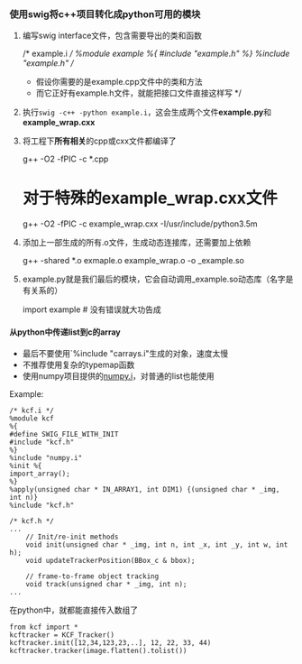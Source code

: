 ### 使用swig将c++项目转化成python可用的模块

1. 编写swig interface文件，包含需要导出的类和函数

    /* example.i */
    %module example
    %{
    #include "example.h"
    %}
    %include "example.h"
    /*
     * 假设你需要的是example.cpp文件中的类和方法
     * 而它正好有example.h文件，就能把接口文件直接这样写
     */

2. 执行`swig -c++ -python example.i`，这会生成两个文件**example.py**和**example_wrap.cxx**

3. 将工程下**所有相关**的cpp或cxx文件都编译了

    g++ -O2 -fPIC -c *.cpp
    # 对于特殊的example_wrap.cxx文件
    g++ -O2 -fPIC -c example_wrap.cxx -I/usr/include/python3.5m

4. 添加上一部生成的所有.o文件，生成动态连接库，还需要加上依赖

    g++ -shared *.o exmaple.o example_wrap.o -o _example.so

5. example.py就是我们最后的模块，它会自动调用_example.so动态库（名字是有关系的）

    import example  # 没有错误就大功告成

#### 从python中传递list到c的array

- 最后不要使用`%include "carrays.i"生成的对象，速度太慢
- 不推荐使用复杂的typemap函数
- 使用numpy项目提供的[numpy.i](https://raw.githubusercontent.com/numpy/numpy/master/tools/swig/numpy.i)，对普通的list也能使用

Example:

    /* kcf.i */
    %module kcf
    %{
    #define SWIG_FILE_WITH_INIT
    #include "kcf.h"
    %}
    %include "numpy.i"
    %init %{
    import_array();
    %}
    %apply(unsigned char * IN_ARRAY1, int DIM1) {(unsigned char * _img, int n)}
    %include "kcf.h"

    /* kcf.h */
    ...
        // Init/re-init methods
        void init(unsigned char * _img, int n, int _x, int _y, int w, int h);
        void updateTrackerPosition(BBox_c & bbox);

        // frame-to-frame object tracking
        void track(unsigned char * _img, int n);
    ...

在python中，就都能直接传入数组了

    from kcf import *
    kcftracker = KCF_Tracker()
    kcftracker.init([12,34,123,23,..], 12, 22, 33, 44)
    kcftracker.tracker(image.flatten().tolist())
